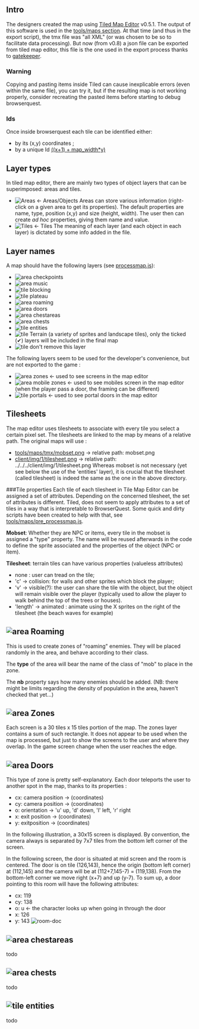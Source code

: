 ## Intro
The designers created the map using [Tiled Map Editor](http://www.mapeditor.org/) v0.5.1. The output of this software is used in the [tools/maps section](https://github.com/browserquest/BrowserQuest/tree/master/tools/maps). At that time (and thus in the export script), the tmx file was "all XML" (or was chosen to be so to facilitate data processing). But now (from v0.8) a json file can be exported from tiled map editor, this file is the one used in the export process thanks to [gatekeeper](https://github.com/browserquest/BrowserQuest/tree/fb1618fee6fa2c29d25b45b65f97d5a2fdbb9624).

### Warning
Copying and pasting items inside Tiled can cause inexplicable errors (even within the same file), you can try it, but if the resulting map is not working properly, consider recreating the pasted items before starting to debug browserquest.

### Ids
Once inside browserquest each tile can be identified either:
* by its (x,y) coordinates ;
* by a unique Id [((x+1) + map_width*y)](https://github.com/browserquest/BrowserQuest/blob/master/client/js/map.js#L174)

## Layer types
In tiled map editor, there are mainly two types of object layers that can be superimposed: areas and tiles.
* ![Areas](https://f.cloud.github.com/assets/3218235/123150/f1e6bf6e-6eb0-11e2-8100-5cd97ceb59d7.png) ← Areas/Objects
Areas can store various information (right-click on a given area to get its properties). The default properties are name, type, position (x,y) and size (height, width). The user then can create _ad hoc_ properties, giving them name and value.
* ![Tiles](https://f.cloud.github.com/assets/3218235/123149/f1c295d0-6eb0-11e2-8bb8-f9812ab43207.png) ← Tiles
The meaning of each layer (and each object in each layer) is dictated by some info added in the file.

## Layer names
A map should have the following layers (see [processmap.js](https://github.com/browserquest/BrowserQuest/blob/master/tools/maps/processmap.js)):
* ![area](https://f.cloud.github.com/assets/3218235/123150/f1e6bf6e-6eb0-11e2-8100-5cd97ceb59d7.png) checkpoints
* ![area](https://f.cloud.github.com/assets/3218235/123150/f1e6bf6e-6eb0-11e2-8100-5cd97ceb59d7.png) music
* ![tile](https://f.cloud.github.com/assets/3218235/123149/f1c295d0-6eb0-11e2-8bb8-f9812ab43207.png) blocking
* ![tile](https://f.cloud.github.com/assets/3218235/123149/f1c295d0-6eb0-11e2-8bb8-f9812ab43207.png) plateau
* ![area](https://f.cloud.github.com/assets/3218235/123150/f1e6bf6e-6eb0-11e2-8100-5cd97ceb59d7.png) roaming
* ![area](https://f.cloud.github.com/assets/3218235/123150/f1e6bf6e-6eb0-11e2-8100-5cd97ceb59d7.png) doors
* ![area](https://f.cloud.github.com/assets/3218235/123150/f1e6bf6e-6eb0-11e2-8100-5cd97ceb59d7.png) chestareas
* ![area](https://f.cloud.github.com/assets/3218235/123150/f1e6bf6e-6eb0-11e2-8100-5cd97ceb59d7.png) chests
* ![tile](https://f.cloud.github.com/assets/3218235/123149/f1c295d0-6eb0-11e2-8bb8-f9812ab43207.png) entities
* ![tile](https://f.cloud.github.com/assets/3218235/123149/f1c295d0-6eb0-11e2-8bb8-f9812ab43207.png) Terrain (a variety of sprites and landscape tiles), only the ticked (✔) layers will be included in the final map
* ![tile](https://f.cloud.github.com/assets/3218235/123149/f1c295d0-6eb0-11e2-8bb8-f9812ab43207.png) don't remove this layer 

The following layers seem to be used for the developer's convenience, but are not exported to the game :
* ![area](https://f.cloud.github.com/assets/3218235/123150/f1e6bf6e-6eb0-11e2-8100-5cd97ceb59d7.png) zones ← used to see screens in the map editor
* ![area](https://f.cloud.github.com/assets/3218235/123150/f1e6bf6e-6eb0-11e2-8100-5cd97ceb59d7.png) mobile zones ← used to see mobiles screen in the map editor (when the player pass a door, the framing can be different)
* ![tile](https://f.cloud.github.com/assets/3218235/123149/f1c295d0-6eb0-11e2-8bb8-f9812ab43207.png) portals ← used to see portal doors in the map editor

## Tilesheets
The map editor uses tilesheets to associate with every tile you select a certain pixel set. The tilesheets are linked to the map by means of a relative path. The original maps will use :
* [tools/maps/tmx/mobset.png](https://github.com/browserquest/BrowserQuest/blob/master/tools/maps/tmx/mobset.png) → relative path: mobset.png
* [client/img/1/tilesheet.png](https://github.com/browserquest/BrowserQuest/blob/master/client/img/1/tilesheet.png) → relative path: ../../../client/img/1/tilesheet.png
Whereas mobset is not necessary (yet see below the use of the 'entities' layer), it is crucial that the tilesheet (called tilesheet) is indeed the same as the one in the above directory.

###Tile properties
Each tile of each tilesheet in Tile Map Editor can be assigned a set of attributes. Depending on the concerned tilesheet, the set of attributes is different. Tiled, does not seem to apply attributes to a set of tiles in a way that is interpretable to BrowserQuest. Some quick and dirty scripts have been created to help with that, see [tools/maps/pre_processmap.js](https://github.com/browserquest/BrowserQuest/blob/master/tools/maps/pre_processmap.js).

**Mobset**: Whether they are NPC or items, every tile in the mobset is assigned a "type" property. The name will be reused afterwards in the code to define the sprite associated and the properties of the object (NPC or item).

**Tilesheet**: terrain tiles can have various properties (valueless attributes)
* none : user can tread on the tile;
* 'c' → collision: for walls and other sprites which block the player;
* 'v' → visible(?): the user can share the tile with the object, but the object will remain visible over the player (typically used to allow the player to walk behind the top of the trees or houses).
* 'length' → animated : animate using the X sprites on the right of the tilesheet (the beach waves for example)

## ![area](https://f.cloud.github.com/assets/3218235/123150/f1e6bf6e-6eb0-11e2-8100-5cd97ceb59d7.png) Roaming
This is used to create zones of "roaming" enemies. They will be placed randomly in the area, and behave according to their class.

The **type** of the area will bear the name of the class of "mob" to place in the zone.

The **nb** property says how many enemies should be added. (NB: there might be limits regarding the density of population in the area, haven't checked that yet…)
## ![area](https://f.cloud.github.com/assets/3218235/123150/f1e6bf6e-6eb0-11e2-8100-5cd97ceb59d7.png) Zones
Each screen is a 30 tiles x 15 tiles portion of the map. The zones layer contains a sum of such rectangle. It does not appear to be used when the map is processed, but just to show the screens to the user and where they overlap. In the game screen change when the user reaches the edge.

## ![area](https://f.cloud.github.com/assets/3218235/123150/f1e6bf6e-6eb0-11e2-8100-5cd97ceb59d7.png) Doors 
This type of zone is pretty self-explanatory. Each door teleports the user to another spot in the map, thanks to its properties :
* cx: camera position → (coordinates)
* cy: camera position → (coordinates)
*  o: orientation → 'u' up, 'd' down, 'l' left, 'r' right
*  x: exit position → (coordinates)
*  y: exitposition → (coordinates)

In the following illustration, a 30x15 screen is displayed. By convention, the camera always is separated by 7x7 tiles from the bottom left corner of the screen.

In the following screen, the door is situated at mid screen and the room is centered. The door is on tile (126,143), hence the origin (bottom left corner) at (112,145) and the camera will be at (112+7,145-7) = (119,138). From the bottom-left corner we move right (x+7) and up (y-7). To sum up, a door pointing to this room will have the following attributes:
* cx: 119
* cy: 138
* o: u ← the character looks up when going in through the door
* x: 126
* y: 143
![room-doc](https://f.cloud.github.com/assets/3218235/111464/9d121456-6af6-11e2-8c35-41ed675836a5.png)

## ![area](https://f.cloud.github.com/assets/3218235/123150/f1e6bf6e-6eb0-11e2-8100-5cd97ceb59d7.png) chestareas
todo
## ![area](https://f.cloud.github.com/assets/3218235/123150/f1e6bf6e-6eb0-11e2-8100-5cd97ceb59d7.png) chests
todo
## ![tile](https://f.cloud.github.com/assets/3218235/123149/f1c295d0-6eb0-11e2-8bb8-f9812ab43207.png) entities
todo
